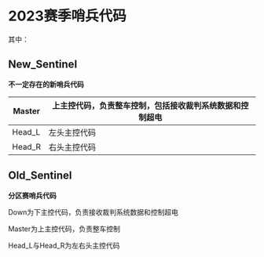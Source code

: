 # 2023赛季哨兵代码


其中：


## New_Sentinel


**不一定存在的新哨兵代码**

| Master | 上主控代码，负责整车控制，包括接收裁判系统数据和控制超电 |
|---|---|
| Head_L | 左头主控代码 | 
| Head_R | 右头主控代码 | 



## Old_Sentinel


**分区赛哨兵代码**


Down为下主控代码，负责接收裁判系统数据和控制超电

Master为上主控代码，负责整车控制

Head_L与Head_R为左右头主控代码




